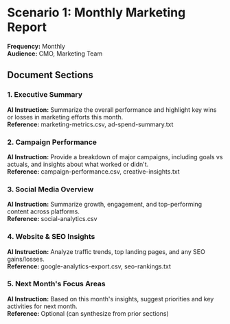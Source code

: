 # Scenario 1: Monthly Marketing Report

**Frequency:** Monthly  
**Audience:** CMO, Marketing Team

## Document Sections

### 1. Executive Summary
**AI Instruction:** Summarize the overall performance and highlight key wins or losses in marketing efforts this month.  
**Reference:** marketing-metrics.csv, ad-spend-summary.txt

### 2. Campaign Performance
**AI Instruction:** Provide a breakdown of major campaigns, including goals vs actuals, and insights about what worked or didn't.  
**Reference:** campaign-performance.csv, creative-insights.txt

### 3. Social Media Overview
**AI Instruction:** Summarize growth, engagement, and top-performing content across platforms.  
**Reference:** social-analytics.csv

### 4. Website & SEO Insights
**AI Instruction:** Analyze traffic trends, top landing pages, and any SEO gains/losses.  
**Reference:** google-analytics-export.csv, seo-rankings.txt

### 5. Next Month's Focus Areas
**AI Instruction:** Based on this month's insights, suggest priorities and key activities for next month.  
**Reference:** Optional (can synthesize from prior sections)